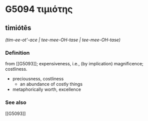 # G5094 τιμιότης

## timiótēs

_(tim-ee-ot'-ace | tee-mee-OH-tase | tee-mee-OH-tase)_

### Definition

from [[G5093]]; expensiveness, i.e., (by implication) magnificence; costliness.

- preciousness, costliness
  - an abundance of costly things
- metaphorically worth, excellence

### See also

[[G5093]]

